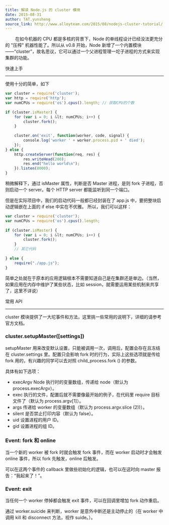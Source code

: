 ```yaml
---
title: 解读 Node.js 的 cluster 模块
date: 2015-08-31
author: TAT.yunsheng
source_link: http://www.alloyteam.com/2015/08/nodejs-cluster-tutorial/
---
```


<!-- {% raw %} - for jekyll -->

        在如今机器的 CPU 都是多核的背景下，Node 的单线程设计已经没法更充分的 "压榨" 机器性能了。所以从 v0.8 开始，Node 新增了一个内置模块 ——“cluster”，故名思议，它可以通过一个父进程管理一坨子进程的方式来实现集群的功能。

快速上手  

* * *

使用十分的简单，如下

```javascript
var cluster = require('cluster');
var http = require('http');
var numCPUs = require('os').cpus().length; // 获取CPU的个数
 
if (cluster.isMaster) {
    for (var i = 0; i &lt; numCPUs; i++) {
        cluster.fork();
    }
 
    cluster.on('exit', function(worker, code, signal) {
        console.log('worker ' + worker.process.pid + ' died');
    });
} else {
    http.createServer(function(req, res) {
        res.writeHead(200);
        res.end("hello world\n");
    }).listen(8000);
}
```

稍微解释下，通过 isMaster 属性，判断是否 Master 进程，是则 fork 子进程，否则启动一个 server。每个 HTTP server 都能监听到同一个端口。

但是在实际项目中，我们的启动代码一般都已经封装在了 app.js 中，要把整块启动逻辑嵌在上面的 if else 中实在不优雅。 所以，我们可以这样：

```javascript
var cluster = require('cluster');
var numCPUs = require('os').cpus().length;
 
if (cluster.isMaster) {
    for (var i = 0; i &lt; numCPUs; i++) {
        cluster.fork();
    }
    // 其它代码
    
} else {
    require("./app.js");
}
```

简单之处就在于原本的应用逻辑根本不需要知道自己是在集群还是单边。（当然，如果应用在内存中维护了某些状态，比如 session，就需要运用某些机制来共享了，这里不详说）

常用 API  

* * *

cluster 模块提供了一大坨事件和方法，这里挑一些常用的说明下，详细的请参考官方文档。

### cluster.setupMaster(\[settings])

setupMaster 用来改变默认设置，只能被调用一次，调用后，配置会存在且冻结在 cluster.settings 里。配置只会影响 fork 时的行为，实际上这些选项就是传给 fork 用的，有兴趣的同学可以去对照 child_process.fork () 的参数。

具体有如下选项：

-   execArgv Node 执行时的变量数组，传递给 node（默认为 process.execArgv）。
-   exec 执行的文件，配置后就不需要像最开始的例子，在代码里 require 目标文件了（默认为 process.argv\[1]）。
-   args 传递给 worker 的变量数组（默认为 process.argv.slice (2))）。
-   silent 是否禁止打印内容（默认为 false）。
-   uid 设置进程的用户 ID。
-   gid 设置进程的组 ID。

### Event: fork 和 online

当一个新的 worker 被 fork 时就会触发 fork 事件，而在 worker 启动时才会触发 online 事件，所以 fork 先触发，online 后触发。

可以在这两个事件的 callback 里做些初始化的逻辑，也可以在这时向 master 报告：“我起来了！”。

### Event: exit

当任何一个 worker 停掉都会触发 exit 事件，可以在回调里增加 fork 动作重启。

通过 worker.suicide 来判断，worker 是意外中断还是主动停止的（在 worker 中调用 kill 和 disconnect 方法，视作 suide。）。


<!-- {% endraw %} - for jekyll -->